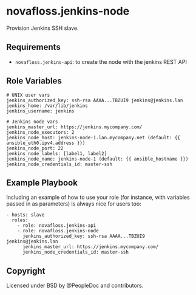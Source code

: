 novafloss.jenkins-node
======================

Provision Jenkins SSH slave.


Requirements
------------

- `novafloss.jenkins-api`: to create the node with the jenkins REST API


Role Variables
--------------

    # UNIX user vars
    jenkins_authorized_key: ssh-rsa AAAA...TBZUI9 jenkins@jenkins.lan
    jenkins_home: /var/lib/jenkins
    jenkins_username: jenkins

    # Jenkins node vars
    jenkins_master_url: https://jenkins.mycompany.com/
    jenkins_node_executors: 2
    jenkins_node_host: jenkins-node-1.lan.mycompany.net (default: {{ ansible_eth0.ipv4.address }})
    jenkins_node_port: 22
    jenkins_node_labels: [label1, label2]
    jenkins_node_name: jenkins-node-1 (default: {{ ansible_hostname }})
    jenkins_node_credentials_id: master-ssh


Example Playbook
----------------

Including an example of how to use your role (for instance, with variables passed in as parameters) is always nice for users too:

    - hosts: slave
      roles:
        - role: novafloss.jenkins-api
        - role: novafloss.jenkins-node
          jenkins_authorized_key: ssh-rsa AAAA...TBZUI9 jenkins@jenkins.lan
          jenkins_master_url: https://jenkins.mycompany.com/
          jenkins_node_credentials_id: master-ssh


Copyright
---------

Licensed under BSD by @PeopleDoc and contributors.
